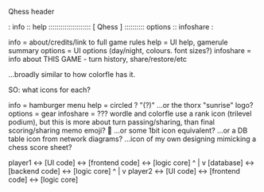 Qhess header


: info :: help ::::::::::::::::::::: [ Qhess ] :::::::::: options :: infoshare :

info = about/credits/link to full game rules
help = UI help, gamerule summary
options = UI options (day/night, colours. font sizes?)
infoshare = info about THIS GAME - turn history, share/restore/etc

...broadly similar to how colorfle has it. 

SO: what icons for each? 

info = hamburger menu
help = circled ? "(?)"
    ...or the thorx "sunrise" logo?
options = gear
infoshare = ???
    wordle and colorfle use a rank icon (trilevel podium), but this is more about turn passing/sharing, than final scoring/sharing
    memo emoji? 📝 
    ...or some 1bit icon equivalent?
    ...or a DB table icon from network diagrams?
    ...icon of my own designing mimicking a chess score sheet?




player1 <-> [UI code] <-> [frontend code] <-> [logic core]
                                   ^
                                   |
                                   v
            [database] <-> [backend code] <-> [logic core]
                                   ^
                                   |
                                   v
player2 <-> [UI code] <-> [frontend code] <-> [logic core]

